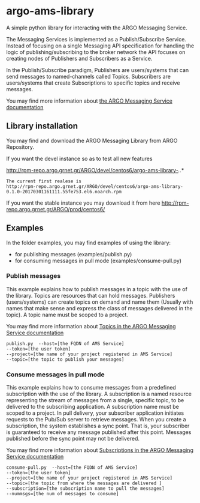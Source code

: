 # argo-ams-library

A simple python library for interacting with the ARGO Messaging Service. 

The Messaging Services is implemented as a Publish/Subscribe Service. Instead of focusing on a single Messaging API specification for handling the logic of publishing/subscribing to the broker network the API focuses on creating nodes of Publishers and Subscribers as a Service.

In the Publish/Subscribe paradigm, Publishers are users/systems that can send messages to named-channels called Topics. Subscribers are users/systems that create Subscriptions to specific topics and receive messages.

You may find more information about [the ARGO Messaging Service documentation](http://argoeu.github.io/messaging/v1/)

## Library installation 

You may find and download the ARGO Messaging Library from ARGO Repository.

If you want the devel instance so as to test all new features 
 
 http://rpm-repo.argo.grnet.gr/ARGO/devel/centos6/argo-ams-library-*.*.*
 
 ```
 The current first realese is
 http://rpm-repo.argo.grnet.gr/ARGO/devel/centos6/argo-ams-library-0.1.0-20170301161111.55fe753.el6.noarch.rpm
 ```

If you want the stable instance you may download it from here
http://rpm-repo.argo.grnet.gr/ARGO/prod/centos6/


## Examples

In the folder examples, you may find examples of using the library:
 
 - for publishing messages (examples/publish.py)
 - for consuming messages in pull mode (examples/consume-pull.py)
 
 ### Publish messages
 
 This example explains how to publish messages in a topic with the use of the library. Topics are resources that can hold messages. Publishers (users/systems) can create topics on demand and name them (Usually with names that make sense and express the class of messages delivered in the topic). A topic name must be scoped to a project.
 
 You may find more information about [Topics in the ARGO Messaging Service documentation](http://argoeu.github.io/messaging/v1/api_topics/)
 
 ```
 publish.py  --host=[the FQDN of AMS Service] 
 --token=[the user token] 
 --project=[the name of your project registered in AMS Service] 
 --topic=[the topic to publish your messages]
 ```
 
 
 ### Consume messages in pull mode 
 
 This example explains how to consume messages from a predefined subscription with the use of the library. A subscription is a named resource representing the stream of messages from a single, specific topic, to be delivered to the subscribing application. A subscription name  must be scoped to a project. In pull delivery, your subscriber application initiates requests to the Pub/Sub server to retrieve messages. When you create a subscription, the system establishes a sync point. That is, your subscriber is guaranteed to receive any message published after this point. Messages published before the sync point may not be delivered.
 
 You may find more information about [Subscriptions in the ARGO Messaging Service documentation](http://argoeu.github.io/messaging/v1/api_subs/)
 
 ```
 consume-pull.py  --host=[the FQDN of AMS Service] 
 --token=[the user token] 
 --project=[the name of your project registered in AMS Service] 
 --topic=[the topic from where the messages are delivered ] 
 --subscription=[the subscription name to pull the messages]  
 --nummsgs=[the num of messages to consume]

 ```
 
